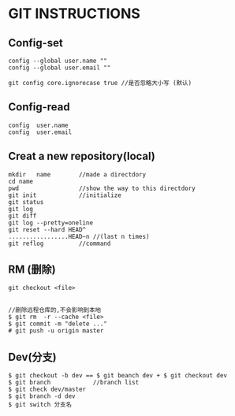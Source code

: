 # GIT INSTRUCTIONS

## Config-set
```bush
config --global user.name ""  
config --global user.email ""

git config core.ignorecase true //是否忽略大小写 (默认)
```

## Config-read
```bush
config	user.name
config	user.email
```

## Creat a new repository(local)
```bush
mkdir	name		//made a directdory
cd name
pwd					//show the way to this directdory
git init			//initialize
git status          
git log
git diff
git log	--pretty=oneline
git reset --hard HEAD^
.................HEAD~n	//(last n times)
git reflog			//command
```

## RM (删除)
```bush
git checkout <file>


//删除远程仓库的,不会影响到本地
$ git rm  -r --cache <file>
$ git commit -m "delete ..."
# git push -u origin master
```



## Dev(分支)
```bush
$ git checkout -b dev == $ git beanch dev + $ git checkout dev
$ git branch			//branch list
$ git check dev/master
$ git branch -d dev
$ git switch 分支名
```